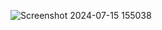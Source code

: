 ![Screenshot 2024-07-15 155038](https://github.com/user-attachments/assets/4a4dc64b-1bc1-48e7-b2ad-56676f3877ae)
